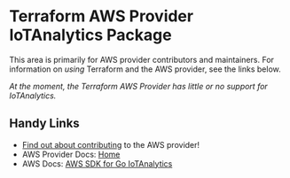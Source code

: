 # Terraform AWS Provider IoTAnalytics Package
<!-- markdownlint-disable MD026 -->
This area is primarily for AWS provider contributors and maintainers. For information on _using_ Terraform and the AWS provider, see the links below.


_At the moment, the Terraform AWS Provider has little or no support for IoTAnalytics._


## Handy Links
* [Find out about contributing](../../../docs/contributing) to the AWS provider!
* AWS Provider Docs: [Home](https://registry.terraform.io/providers/hashicorp/aws/latest/docs)
* AWS Docs: [AWS SDK for Go IoTAnalytics](https://docs.aws.amazon.com/sdk-for-go/api/service/iotanalytics/)
